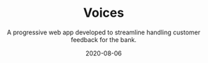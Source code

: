 ---
slug: "/components/sections/Portfolio/Portfolio"
date: "2020-08-06"
title: "Voices"
subtitle: "A progressive web app developed to streamline handling customer feedback for the bank."
company: "WSFS Bank"
description: "The app was developed to streamline data entry for customer feedback. Within the app, employees can submit a customer feedback case that contains information pertaining to the case. Once the case is submitted, the case goes through a lifecycle and employees associated with the case must undergo certain procedures for the case to proceed to next steps in the lifecycle.

The app allows you to view live data in the form of pie charts and histograms. The user can then export user specified data as a .csv file, allowing them to further analyze data using Excel."
mainImage: "./voices-main.png"
tech:
    - React
    - Jest
    - Enzyme
    - Nginx
    - Azure AD
    - JSX
    - JavaScript
    - HTML
    - CSS
    - Material-UI
    - Node.js
    - React Testing Library
    - Git
---